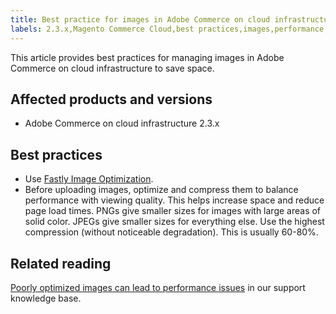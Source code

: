 ```yaml
---
title: Best practice for images in Adobe Commerce on cloud infrastructure
labels: 2.3.x,Magento Commerce Cloud,best practices,images,performance,space,Fastly,Magento,Adobe Commerce,cloud infrastructure
---
```


This article provides best practices for managing images in Adobe Commerce on cloud infrastructure to save space.

## Affected products and versions

* Adobe Commerce on cloud infrastructure 2.3.x

## Best practices

* Use [Fastly Image Optimization](https://devdocs.magento.com/guides/v2.3/cloud/cdn/fastly-image-optimization.html).
* Before uploading images, optimize and compress them to balance performance with viewing quality. This helps increase space and reduce page load times. PNGs give smaller sizes for images with large areas of solid color. JPEGs give smaller sizes for everything else. Use the highest compression (without noticeable degradation). This is usually 60-80%.

## Related reading

[Poorly optimized images can lead to performance issues](https://support.magento.com/hc/en-us/articles/360034626052) in our support knowledge base.
